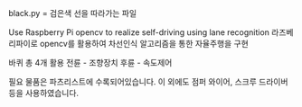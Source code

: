 black.py = 검은색 선을 따라가는 파일

Use Raspberry Pi opencv to realize self-driving using lane recognition
라즈베리파이로 opencv를 활용하여 차선인식 알고리즘을 통한 자율주행을 구현

바퀴 총 4개 활용
전륜 - 조향장치
후륜 - 속도제어

필요 물품은 파츠리스트에 수록되어있습니다.
이 외에도 점퍼 와이어, 스크루 드라이버 등을 사용하였습니다.
